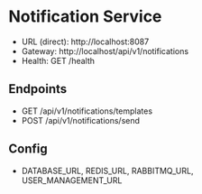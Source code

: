 # Notification Service

- URL (direct): http://localhost:8087
- Gateway: http://localhost/api/v1/notifications
- Health: GET /health

## Endpoints
- GET /api/v1/notifications/templates
- POST /api/v1/notifications/send

## Config
- DATABASE_URL, REDIS_URL, RABBITMQ_URL, USER_MANAGEMENT_URL

